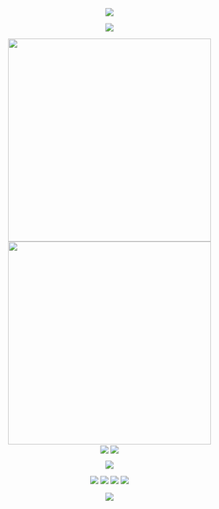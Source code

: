 <!-- https://github.com/kyechan99/capsule-render -->
<p align="center">
<img src="https://capsule-render.vercel.app/api?type=waving&color=timeGradient&height=150&&section=header&text=I%20am%20Jiahui&fontSize=45&fontAlign=50&fontAlignY=40&animation=twinkling" />
</p>

<!-- https://github.com/DenverCoder1/readme-typing-svg -->
<p align="center">
<img src="https://readme-typing-svg.demolab.com?font=Orbitron&size=25&pause=1000&center=true&vCenter=true&random=true&width=600&lines=Welcome+to+my+GitHub+profile+page!;路+漫+漫+其+修+远+兮+，+吾+将+上+下+而+求+索。" />
</p>

<p align="center">
<!-- https://github.com/anuraghazra/github-readme-stats -->
<img align="center" width="400" src="https://github-readme-stats.vercel.app/api?username=jiahui09&theme=transparent&show_icons=true&hide_border=true&show=reviews&hide_title=true&hide=contribs" />
<!-- https://github.com/DenverCoder1/github-readme-streak-stats -->
<img align="center" width="400" src="https://streak-stats.demolab.com?user=jiahui09&theme=transparent&date_format=%5BY.%5Dn.j&hide_border=true" />
<br/>


  
<!-- https://github.com/anuraghazra/github-readme-stats -->
<img align="center" src="https://github-readme-activity-graph.vercel.app/graph?username=Ashutosh00710&theme=dracula)](https://github.com/ashutosh00710/github-readme-activity-graph">
<img align="center" src="https://github-readme-stats.vercel.app/api/top-langs/?username=jiahui09&theme=transparent&hide_border=true&layout=donut-vertical&langs_count=6" />



<!-- https://github.com/tandpfun/skill-icons -->
<p align="center">
<img align="center" src="https://skillicons.dev/icons?i=py,c,cpp,java,html,css,js,ts,md,matlab,mysql&theme=light" />
</p>


<!-- https://github.com/badges/shields -->
<p align="center">
<a href="https://github.com/jiahui09"><img src="https://img.shields.io/badge/GitHub-jiahui09-blue?logo=github" /></a>
<a href="https://jiahui09.github.io"><img src="https://img.shields.io/badge/博客(blog)-jiahui09.github.io-orange" /></a>
<!-- https://github.com/antonkomarev/github-profile-views-counter -->
<img src="http://img.shields.io/badge/Code%20Time-0%20secs-blue"/>
<img src="https://komarev.com/ghpvc/?username=jiahui09&abbreviated=true&color=yellow" />
</p>

<!-- https://github.com/kyechan99/capsule-render -->
<p align="center">
<img src="https://capsule-render.vercel.app/api?type=waving&color=timeGradient&height=200&&section=footer&descAlignY=40&animation=twinkling" />
</p>
